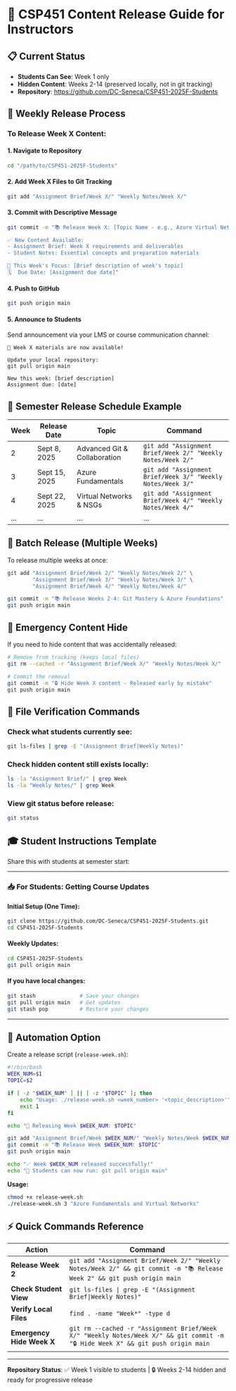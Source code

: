 # 🎯 CSP451 Content Release Guide for Instructors

## 📋 Current Status
- **Students Can See**: Week 1 only
- **Hidden Content**: Weeks 2-14 (preserved locally, not in git tracking)
- **Repository**: https://github.com/DC-Seneca/CSP451-2025F-Students

## 🚀 Weekly Release Process

### To Release Week X Content:

#### 1. Navigate to Repository
```bash
cd "/path/to/CSP451-2025F-Students"
```

#### 2. Add Week X Files to Git Tracking
```bash
git add "Assignment Brief/Week X/" "Weekly Notes/Week X/"
```

#### 3. Commit with Descriptive Message
```bash
git commit -m "📚 Release Week X: [Topic Name - e.g., Azure Virtual Networks]

✅ New Content Available:
- Assignment Brief: Week X requirements and deliverables  
- Student Notes: Essential concepts and preparation materials

🎯 This Week's Focus: [Brief description of week's topic]
🗓️  Due Date: [Assignment due date]"
```

#### 4. Push to GitHub
```bash
git push origin main
```

#### 5. Announce to Students
Send announcement via your LMS or course communication channel:
```
📢 Week X materials are now available!

Update your local repository:
git pull origin main

New this week: [brief description]
Assignment due: [date]
```

## 📅 Semester Release Schedule Example

| Week | Release Date | Topic | Command |
|------|-------------|--------|---------|
| 2 | Sept 8, 2025 | Advanced Git & Collaboration | `git add "Assignment Brief/Week 2/" "Weekly Notes/Week 2/"` |
| 3 | Sept 15, 2025 | Azure Fundamentals | `git add "Assignment Brief/Week 3/" "Weekly Notes/Week 3/"` |
| 4 | Sept 22, 2025 | Virtual Networks & NSGs | `git add "Assignment Brief/Week 4/" "Weekly Notes/Week 4/"` |
| ... | ... | ... | ... |

## 🔧 Batch Release (Multiple Weeks)

To release multiple weeks at once:
```bash
git add "Assignment Brief/Week 2/" "Weekly Notes/Week 2/" \
        "Assignment Brief/Week 3/" "Weekly Notes/Week 3/" \
        "Assignment Brief/Week 4/" "Weekly Notes/Week 4/"

git commit -m "📚 Release Weeks 2-4: Git Mastery & Azure Foundations"
git push origin main
```

## 🚨 Emergency Content Hide

If you need to hide content that was accidentally released:
```bash
# Remove from tracking (keeps local files)
git rm --cached -r "Assignment Brief/Week X/" "Weekly Notes/Week X/"

# Commit the removal
git commit -m "🔒 Hide Week X content - Released early by mistake"
git push origin main
```

## 📁 File Verification Commands

### Check what students currently see:
```bash
git ls-files | grep -E "(Assignment Brief|Weekly Notes)"
```

### Check hidden content still exists locally:
```bash
ls -la "Assignment Brief/" | grep Week
ls -la "Weekly Notes/" | grep Week
```

### View git status before release:
```bash
git status
```

## 🎓 Student Instructions Template

Share this with students at semester start:

---

### 📥 For Students: Getting Course Updates

#### Initial Setup (One Time):
```bash
git clone https://github.com/DC-Seneca/CSP451-2025F-Students.git
cd CSP451-2025F-Students
```

#### Weekly Updates:
```bash
cd CSP451-2025F-Students
git pull origin main
```

#### If you have local changes:
```bash
git stash              # Save your changes
git pull origin main   # Get updates  
git stash pop          # Restore your changes
```

---

## 🔄 Automation Option

Create a release script (`release-week.sh`):
```bash
#!/bin/bash
WEEK_NUM=$1
TOPIC=$2

if [ -z "$WEEK_NUM" ] || [ -z "$TOPIC" ]; then
    echo "Usage: ./release-week.sh <week_number> '<topic_description>'"
    exit 1
fi

echo "🚀 Releasing Week $WEEK_NUM: $TOPIC"

git add "Assignment Brief/Week $WEEK_NUM/" "Weekly Notes/Week $WEEK_NUM/"
git commit -m "📚 Release Week $WEEK_NUM: $TOPIC"
git push origin main

echo "✅ Week $WEEK_NUM released successfully!"
echo "📢 Students can now run: git pull origin main"
```

**Usage:**
```bash
chmod +x release-week.sh
./release-week.sh 3 "Azure Fundamentals and Virtual Networks"
```

## ⚡ Quick Commands Reference

| Action | Command |
|--------|---------|
| **Release Week 2** | `git add "Assignment Brief/Week 2/" "Weekly Notes/Week 2/" && git commit -m "📚 Release Week 2" && git push origin main` |
| **Check Student View** | `git ls-files \| grep -E "(Assignment Brief\|Weekly Notes)"` |
| **Verify Local Files** | `find . -name "Week*" -type d` |
| **Emergency Hide Week X** | `git rm --cached -r "Assignment Brief/Week X/" "Weekly Notes/Week X/" && git commit -m "🔒 Hide Week X" && git push origin main` |

---

**Repository Status**: ✅ Week 1 visible to students | 🔒 Weeks 2-14 hidden and ready for progressive release
